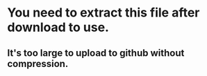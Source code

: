 # You need to extract this file after download to use.
## It's too large to upload to github without compression.